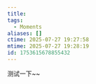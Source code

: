 ```yaml
---
title: 
tags:
  - Moments
aliases: []
ctime: 2025-07-27 19:27:58
mtime: 2025-07-27 19:28:19
id: 1753615678855432
---
```


测试一下~~